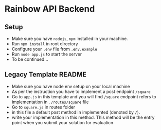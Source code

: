 # Rainbow API Backend

## Setup
- Make sure you have `nodejs`, `npm` installed in your machine.
- Run `npm install` in root directory
- Configure your `.env` file from `.env.example`
- Run `node app.js` to start the server
- To be continued...



## Legacy Template README
- Make sure you have node env setup on your local machine
- As per the instruction you have to implement a post endpoint `/square`
- Go to `app.js` in this template and you will find `/square` endpoint refers to implementation in `./routes/square` file
- Go to `square.js` in routes folder
- in this file a default post method in implemented (denoted by `/`).
- write your implementation in this method. This method will be the entry point when you submit your solution for evaluation
